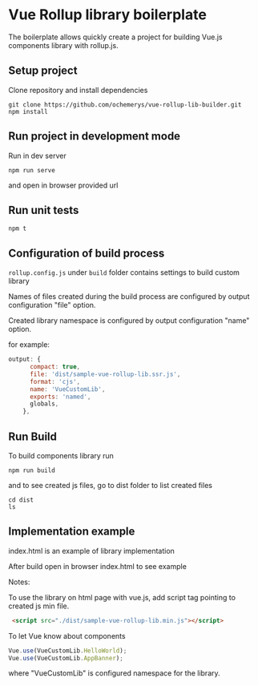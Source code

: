 # Vue Rollup library boilerplate

The boilerplate allows quickly create a project for building Vue.js components library with rollup.js.

## Setup project

Clone repository and install dependencies

``` bush
git clone https://github.com/ochemerys/vue-rollup-lib-builder.git
npm install
```

## Run project in development mode

Run in dev server

``` bush
npm run serve
```

and open in browser provided url

## Run unit tests

``` bush
npm t
```

## Configuration of build process

```rollup.config.js``` under ```build``` folder contains settings to build custom library

Names of files created during the build process are configured by output configuration "file" option.

Created library namespace is configured by output configuration "name" option.

for example:

``` javascript
output: {
      compact: true,
      file: 'dist/sample-vue-rollup-lib.ssr.js',
      format: 'cjs',
      name: 'VueCustomLib',
      exports: 'named',
      globals,
    },
```

## Run Build

To build components library run

``` bush
npm run build
```

and to see created js files, go to dist folder to list created files

``` bush
cd dist
ls
```

## Implementation example

index.html is an example of library implementation

After build open in browser index.html to see example

Notes:

To use the library on html page with vue.js, add script tag pointing to created js min file.

``` html
 <script src="./dist/sample-vue-rollup-lib.min.js"></script>  
```

To let Vue know about components

``` javascript
Vue.use(VueCustomLib.HelloWorld);
Vue.use(VueCustomLib.AppBanner);
```

where "VueCustomLib" is configured namespace for the library.
